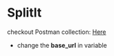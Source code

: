 # SplitIt
checkout Postman collection: [Here](https://www.postman.com/bebroker/workspace/splitit/collection/16477893-419642aa-b546-489c-b25e-7d39c100f6ca?action=share&creator=16477893)
- change the **base_url** in variable